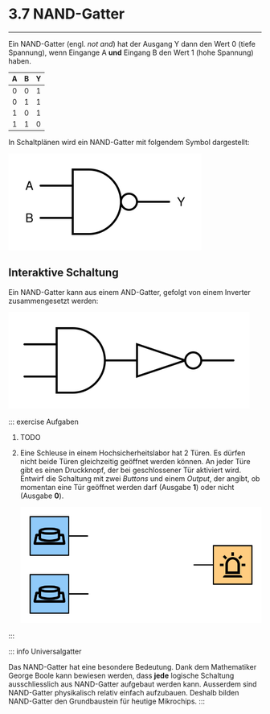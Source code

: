 # 3.7 NAND-Gatter
---

Ein NAND-Gatter (engl. *not and*) hat der Ausgang Y dann den Wert 0 (tiefe Spannung), wenn Eingange A **und** Eingang B den Wert 1 (hohe Spannung) haben.

|  A  |  B  |  Y  |
|:---:|:---:|:---:|
|  0  |  0  |  1  |
|  0  |  1  |  1  |
|  1  |  0  |  1  |
|  1  |  1  |  0  |

In Schaltplänen wird ein NAND-Gatter mit folgendem Symbol dargestellt:

![Symbol für ein NAND-Gatter](./nand-gate.svg)

## Interaktive Schaltung

<VueCircuit id="rothe-nand-gate"/>

Ein NAND-Gatter kann aus einem AND-Gatter, gefolgt von einem Inverter zusammengesetzt werden:

![](./nand-circuit.svg)

::: exercise Aufgaben
1. TODO
2. Eine Schleuse in einem Hochsicherheitslabor hat 2 Türen. Es dürfen nicht beide Türen gleichzeitig geöffnet werden können. An jeder Türe gibt es einen Druckknopf, der bei geschlossener Tür aktiviert wird. Entwirf die Schaltung mit zwei _Buttons_ und einem _Output_, der angibt, ob momentan eine Tür geöffnet werden darf (Ausgabe **1**) oder nicht (Ausgabe **0**).

    ![](./ex-security-gate.svg)

:::

::: info Universalgatter

Das NAND-Gatter hat eine besondere Bedeutung. Dank dem Mathematiker George Boole kann bewiesen werden, dass **jede** logische Schaltung ausschliesslich aus NAND-Gatter aufgebaut werden kann. Ausserdem sind NAND-Gatter physikalisch relativ einfach aufzubauen. Deshalb bilden NAND-Gatter den Grundbaustein für heutige Mikrochips.
:::
